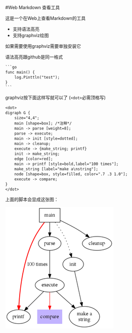 #Web Markdown 查看工具

这是一个在Web上查看Markdown的工具

* 支持语法高亮
* 支持graphviz绘图

如果需要使用graphviz需要单独安装它

语法高亮跟github是同一格式

    ```go
    func main() {
        log.Pinttln("test");
    }
    ```

graphviz按下面这样写就可以了 (`<dot>`必需顶格写)

    <dot>
    digraph G {
        size="4,4";
        main [shape=box]; /*注释*/
        main -> parse [weight=8];
        parse -> execute;
        main -> init [style=dotted];
        main -> cleanup;
        execute -> {make_string; printf}
        init -> make_string;
        edge [color=red];
        main -> printf [style=bold,label="100 times"];
        make_string [label="make a\nstring"];
        node [shape=box, style=filled, color=".7 .3 1.0"];
        execute -> compare;
    }
    </dot>

上面的脚本会显成这张图：

![dot绘图](https://raw.githubusercontent.com/bybzmt/webmd/master/dot_example.png)



